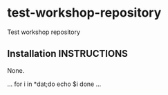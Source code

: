# test-workshop-repository
Test workshop repository

## Installation INSTRUCTIONS

None.

...
for i in *dat;do
    echo $i
done
...
